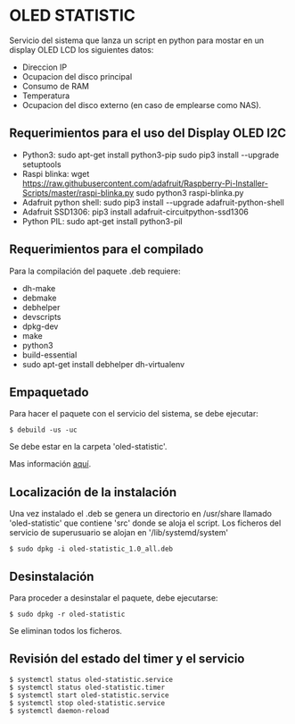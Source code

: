 # OLED STATISTIC

Servicio del sistema que lanza un script en python para mostar en un display OLED LCD los siguientes datos:
- Direccion IP
- Ocupacion del disco principal
- Consumo de RAM
- Temperatura
- Ocupacion del disco externo (en caso de emplearse como NAS).

## Requerimientos para el uso del Display OLED I2C

- Python3:
	sudo apt-get install python3-pip
	sudo pip3 install --upgrade setuptools
- Raspi blinka:
	wget https://raw.githubusercontent.com/adafruit/Raspberry-Pi-Installer-Scripts/master/raspi-blinka.py
	sudo python3 raspi-blinka.py
- Adafruit python shell:
	sudo pip3 install --upgrade adafruit-python-shell
- Adafruit SSD1306: 
	pip3 install adafruit-circuitpython-ssd1306
- Python PIL:
	sudo apt-get install python3-pil

## Requerimientos para el compilado

Para la compilación del paquete .deb requiere:

  - dh-make
  - debmake
  - debhelper
  - devscripts
  - dpkg-dev
  - make
  - python3
  - build-essential
  - sudo apt-get install debhelper dh-virtualenv

## Empaquetado

Para hacer el paquete con el servicio del sistema, se debe ejecutar:

    $ debuild -us -uc

Se debe estar en la carpeta 'oled-statistic'.

Mas información [aquí](https://blog.packagecloud.io/eng/2016/12/15/howto-build-debian-package-containing-simple-shell-scripts/ "Documentación dh-make").

## Localización de la instalación

Una vez instalado el .deb se genera un directorio en /usr/share llamado 'oled-statistic'
que contiene 'src' donde se aloja el script.
Los ficheros del servicio de superusuario se alojan en '/lib/systemd/system'

    $ sudo dpkg -i oled-statistic_1.0_all.deb

## Desinstalación

Para proceder a desinstalar el paquete, debe ejecutarse:

    $ sudo dpkg -r oled-statistic

Se eliminan todos los ficheros.

## Revisión del estado del timer y el servicio

    $ systemctl status oled-statistic.service
    $ systemctl status oled-statistic.timer
    $ systemctl start oled-statistic.service
    $ systemctl stop oled-statistic.service
    $ systemctl daemon-reload
